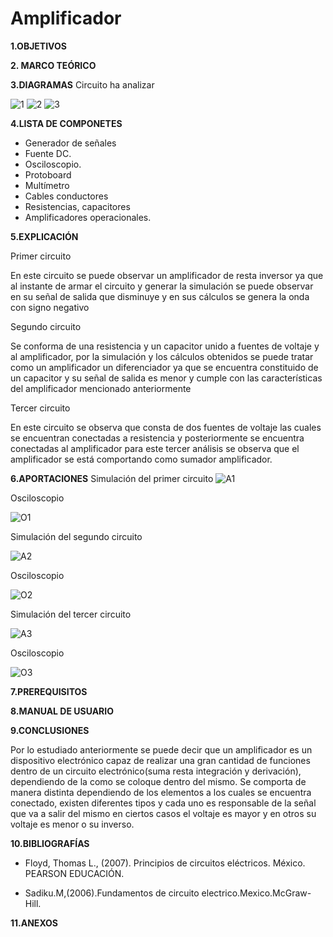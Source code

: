 # Amplificador
**1.OBJETIVOS**

**2. MARCO TEÓRICO**

**3.DIAGRAMAS**
Circuito  ha analizar 

![1](https://github.com/Katherine01-Arevalo/Amplificador/blob/main/img/1.png)
![2](https://github.com/Katherine01-Arevalo/Amplificador/blob/main/img/2.PNG)
![3](https://github.com/Katherine01-Arevalo/Amplificador/blob/main/img/3.PNG)

**4.LISTA DE COMPONETES**
-	Generador de señales
-	Fuente DC.
-	Osciloscopio.
-	Protoboard
-	Multímetro
-	Cables conductores
-	Resistencias, capacitores
-	Amplificadores operacionales.

**5.EXPLICACIÓN**

Primer circuito  

En este circuito se puede observar  un amplificador de resta inversor ya que al instante de armar el circuito y generar la simulación se puede observar en su señal de salida que disminuye y en sus cálculos se genera la onda con signo negativo 

Segundo circuito

Se conforma de   una resistencia  y un capacitor  unido a fuentes de voltaje y al amplificador, por la simulación y los cálculos obtenidos  se puede tratar como un amplificador  un diferenciador ya que  se encuentra constituido de un capacitor  y su señal de salida es menor y cumple con las características del amplificador mencionado anteriormente

Tercer circuito 

En este circuito se observa que consta de dos fuentes de voltaje las cuales se encuentran conectadas a resistencia y posteriormente se encuentra conectadas al amplificador para este tercer análisis  se   observa que el  amplificador se está comportando como sumador amplificador.

**6.APORTACIONES**
Simulación del primer circuito
![A1](https://github.com/Katherine01-Arevalo/Amplificador/blob/main/img/Amplificador1.PNG)

Osciloscopio

![O1](https://github.com/Katherine01-Arevalo/Amplificador/blob/main/img/osc1.PNG)

Simulación del segundo circuito

![A2](https://github.com/Katherine01-Arevalo/Amplificador/blob/main/img/Amplificador.PNG)

Osciloscopio

![O2](https://github.com/Katherine01-Arevalo/Amplificador/blob/main/img/amplificador2.PNG)

Simulación del tercer circuito

![A3](https://github.com/Katherine01-Arevalo/Amplificador/blob/main/img/Ap3.PNG)

Osciloscopio

![O3](https://github.com/Katherine01-Arevalo/Amplificador/blob/main/img/OSC3.PNG)


**7.PREREQUISITOS**

**8.MANUAL DE USUARIO**

**9.CONCLUSIONES**

Por lo estudiado anteriormente se puede decir que un amplificador es un  dispositivo electrónico capaz de realizar una gran cantidad de funciones dentro de un circuito electrónico(suma resta integración y derivación), dependiendo de la como se coloque dentro del mismo.
Se comporta de manera distinta dependiendo de los elementos a los cuales se encuentra conectado, existen diferentes tipos y cada uno es responsable de la señal que va a salir del mismo  en ciertos casos el voltaje es mayor y en otros su voltaje es menor  o su inverso.


**10.BIBLIOGRAFÍAS**

- Floyd, Thomas L., (2007). Principios de circuitos eléctricos. México. PEARSON EDUCACIÓN.

- Sadiku.M,(2006).Fundamentos de circuito electrico.Mexico.McGraw-Hill.



**11.ANEXOS**
